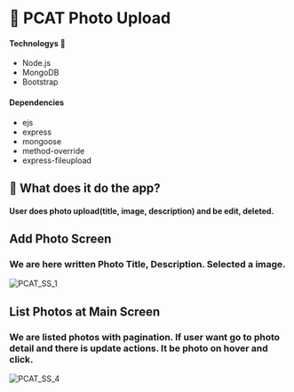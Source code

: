 
# 📸 PCAT Photo Upload

#### Technologys 👀
- Node.js 
- MongoDB
- Bootstrap

#### Dependencies
- ejs
- express
- mongoose
- method-override
- express-fileupload

## 📱 What does it do the app?

#### User does photo upload(title, image, description) and be edit, deleted.

## Add Photo Screen
### We are here written Photo Title, Description. Selected a image.

![PCAT_SS_1](https://user-images.githubusercontent.com/62603509/209190235-770c3e3c-e34b-43bb-8100-427c4ab7107a.PNG)

## List Photos at Main Screen
### We are listed photos with pagination. If user want go to photo detail and there is update actions. It be photo on hover and click.

![PCAT_SS_4](https://user-images.githubusercontent.com/62603509/209192760-5cd2af8a-3e69-4a9c-80e3-dfd44f3bf27d.PNG)
